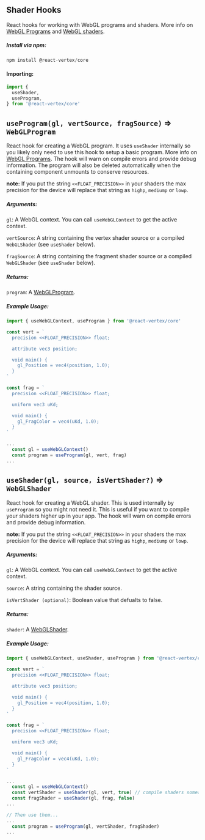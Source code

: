 ## Shader Hooks

React hooks for working with WebGL programs and shaders. More info on [WebGL Programs](https://developer.mozilla.org/en-US/docs/Web/API/WebGLProgram) and [WebGL shaders](https://developer.mozilla.org/en-US/docs/Web/API/WebGLShader).

##### Install via npm:
```js
npm install @react-vertex/core
```

#### Importing:

```js
import {
  useShader,
  useProgram,
} from '@react-vertex/core'
```

## `useProgram(gl, vertSource, fragSource)` => `WebGLProgram`

React hook for creating a WebGL program.  It uses `useShader` internally so you likely only need to use this hook to setup a basic program. More info on [WebGL Programs](https://developer.mozilla.org/en-US/docs/Web/API/WebGLProgram).  The hook will warn on compile errors and provide debug information.  The program will also be deleted automatically when the containing component unmounts to conserve resources.

**note:** If you put the string `<<FLOAT_PRECISION>>` in your shaders the max precision for the device will replace that string as `highp`, `mediump` or `lowp`.

##### Arguments:

`gl`: A WebGL context.  You can call `useWebGLContext` to get the active context. 

`vertSource`: A string containing the vertex shader source or a compiled `WebGLShader` (see `useShader` below).

`fragSource`: A string containing the fragment shader source or a compiled `WebGLShader` (see `useShader` below).

##### Returns:

`program`: A [WebGLProgram](https://developer.mozilla.org/en-US/docs/Web/API/WebGLProgram).

##### Example Usage:

```js
import { useWebGLContext, useProgram } from '@react-vertex/core'

const vert = `
  precision <<FLOAT_PRECISION>> float;

  attribute vec3 position;

  void main() {
    gl_Position = vec4(position, 1.0);
  }
`

const frag = `
  precision <<FLOAT_PRECISION>> float;

  uniform vec3 uKd;

  void main() {
    gl_FragColor = vec4(uKd, 1.0);
  }
`

...
  const gl = useWebGLContext()
  const program = useProgram(gl, vert, frag)
...
```

## `useShader(gl, source, isVertShader?)` => `WebGLShader`

React hook for creating a WebGL shader. This is used internally by `useProgram` so you might not need it. This is useful if you want to compile your shaders higher up in your app. The hook will warn on compile errors and provide debug information.

**note:** If you put the string `<<FLOAT_PRECISION>>` in your shaders the max precision for the device will replace that string as `highp`, `mediump` or `lowp`.

##### Arguments:

`gl`: A WebGL context.  You can call `useWebGLContext` to get the active context. 

`source`: A string containing the shader source.

`isVertShader (optional)`: Boolean value that defualts to false.

##### Returns:

`shader`: A [WebGLShader](https://developer.mozilla.org/en-US/docs/Web/API/WebGLShader).

##### Example Usage:

```js
import { useWebGLContext, useShader, useProgram } from '@react-vertex/core'

const vert = `
  precision <<FLOAT_PRECISION>> float;

  attribute vec3 position;

  void main() {
    gl_Position = vec4(position, 1.0);
  }
`

const frag = `
  precision <<FLOAT_PRECISION>> float;

  uniform vec3 uKd;

  void main() {
    gl_FragColor = vec4(uKd, 1.0);
  }
`

...
  const gl = useWebGLContext()
  const vertShader = useShader(gl, vert, true) // compile shaders somewhere
  const fragShader = useShader(gl, frag, false)
...

// Then use them...
...
  const program = useProgram(gl, vertShader, fragShader)
...
```
